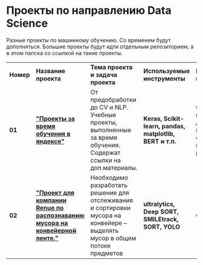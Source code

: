 # Проекты по направлению Data Science
Разные проекты по машинному обучению. Со временем будут дополняться. Большие проекты будут идти отдельным репозиторием, а в этом папска со ссылкой на такие проекты.
<br/>
<table>
    <tr>
        <td><b>Номер</b></td>
        <td><b>Название проекта</b></td>
        <td><b>Тема проекта и задача проекта</b></td>
        <td><b>Используемые инструменты</b></td>
        <td><b>Направление проекта</b></td>
    </tr>
    <tr>
        <td> <b>01</b></td>
        <td><a href="https://github.com/DinoWithPython/ds_practicum_projects/tree/main/learning_projects" target="_blank"><b>"Проекты за время обучения в яндексе"</b></a></td>
        <td>От предобработки до CV и NLP. Учебные проекты, выполненные за время обучения. Содержат ссылки на доп.материалы.</td>
        <td><b>Keras, Scikit-learn, pandas, matplotlib, BERT и т.п.</b></td>
        <td>CV, NLP, визуализация даных, математическая статистика, временные ряды и т.п.</td>
    </tr>
    <tr>
        <td> <b>02</b></td>
        <td><a href="https://github.com/DinoWithPython/renue_project" target="_blank"><b>"Проект для компании Renue по распознаванию мусора на конвейерной ленте."</b></a></td>
        <td>Необходимо разработать решение для отслеживания и сортировки мусора на конвейере – выделять мусор в общем потоке предметов</td>
        <td><b>ultralytics, Deep SORT, SMILEtrack, SORT, YOLO</b></td>
        <td>CV</td>
    </tr>

</table>